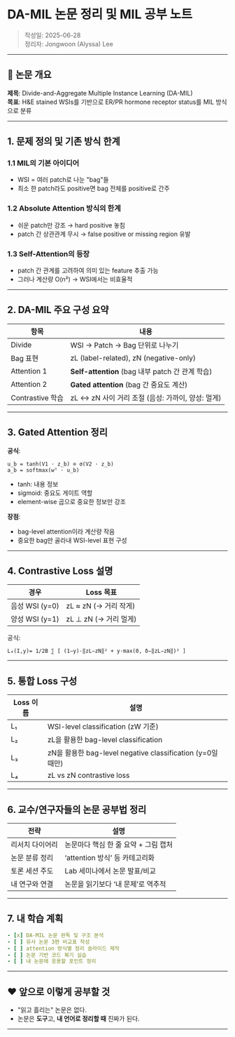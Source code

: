 # DA-MIL 논문 정리 및 MIL 공부 노트

> 작성일: 2025-06-28  
> 정리자: Jongwoon (Alyssa) Lee

---

## 📌 논문 개요

**제목**: Divide-and-Aggregate Multiple Instance Learning (DA-MIL)  
**목표**: H&E stained WSIs를 기반으로 ER/PR hormone receptor status를 MIL 방식으로 분류

---

## 1. 문제 정의 및 기존 방식 한계

### 1.1 MIL의 기본 아이디어
- WSI = 여러 patch로 나눈 "bag"들
- 최소 한 patch라도 positive면 bag 전체를 positive로 간주

### 1.2 Absolute Attention 방식의 한계
- 쉬운 patch만 강조 → hard positive 놓침
- patch 간 상관관계 무시 → false positive or missing region 유발

### 1.3 Self-Attention의 등장
- patch 간 관계를 고려하여 의미 있는 feature 추출 가능
- 그러나 계산량 O(n²) → WSI에서는 비효율적

---

## 2. DA-MIL 주요 구성 요약

| 항목 | 내용 |
|------|------|
| Divide | WSI → Patch → Bag 단위로 나누기 |
| Bag 표현 | zL (label-related), zN (negative-only) |
| Attention 1 | **Self-attention** (bag 내부 patch 간 관계 학습) |
| Attention 2 | **Gated attention** (bag 간 중요도 계산) |
| Contrastive 학습 | zL ↔ zN 사이 거리 조절 (음성: 가까이, 양성: 멀게) |

---

## 3. Gated Attention 정리

**공식**:
```
u_b = tanh(V1 · z_b) ⊙ σ(V2 · z_b)  
a_b = softmax(wᵀ · u_b)
```

- tanh: 내용 정보
- sigmoid: 중요도 게이트 역할
- element-wise 곱으로 중요한 정보만 강조

**장점**:
- bag-level attention이라 계산량 작음
- 중요한 bag만 골라내 WSI-level 표현 구성

---

## 4. Contrastive Loss 설명

| 경우 | Loss 목표 |
|------|-----------|
| 음성 WSI (y=0) | zL ≈ zN (→ 거리 작게) |
| 양성 WSI (y=1) | zL ⊥ zN (→ 거리 멀게) |

공식:
```
L₄(I,y)= 1/2B ∑ [ (1−y)·‖zL−zN‖² + y·max(0, δ−‖zL−zN‖)² ]
```

---

## 5. 통합 Loss 구성

| Loss 이름 | 설명 |
|-----------|------|
| L₁ | WSI-level classification (zW 기준) |
| L₂ | zL을 활용한 bag-level classification |
| L₃ | zN을 활용한 bag-level negative classification (y=0일 때만) |
| L₄ | zL vs zN contrastive loss |

---

## 6. 교수/연구자들의 논문 공부법 정리

| 전략 | 설명 |
|------|------|
| 리서치 다이어리 | 논문마다 핵심 한 줄 요약 + 그림 캡처 |
| 논문 분류 정리 | ‘attention 방식’ 등 카테고리화 |
| 토론 세션 주도 | Lab 세미나에서 논문 발표/비교 |
| 내 연구와 연결 | 논문을 읽기보다 ‘내 문제’로 역추적 |

---

## 7. 내 학습 계획

```yaml
- [x] DA-MIL 논문 완독 및 구조 분석
- [ ] 유사 논문 3편 비교표 작성
- [ ] attention 방식별 정리 슬라이드 제작
- [ ] 논문 기반 코드 복기 실습
- [ ] 내 논문에 응용할 포인트 정리
```

---

## ❤️ 앞으로 이렇게 공부할 것

- "읽고 흘리는" 논문은 없다.
- 논문은 **도구**고, **내 언어로 정리할 때** 진짜가 된다.

---


